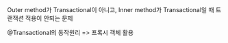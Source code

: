 Outer method가 Transactional이 아니고, Inner method가 Transactional일 때 트랜잭션 적용이 안되는 문제

@Transactional의 동작원리 => 프록시 객체 활용

